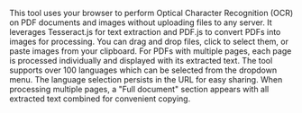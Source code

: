 This tool uses your browser to perform Optical Character Recognition (OCR) on PDF documents and images without uploading files to any server. It leverages Tesseract.js for text extraction and PDF.js to convert PDFs into images for processing. You can drag and drop files, click to select them, or paste images from your clipboard. For PDFs with multiple pages, each page is processed individually and displayed with its extracted text. The tool supports over 100 languages which can be selected from the dropdown menu. The language selection persists in the URL for easy sharing. When processing multiple pages, a "Full document" section appears with all extracted text combined for convenient copying.

<!-- Generated from commit: c1233dfcddff62241dac9dd5d99e0726557350a8 -->